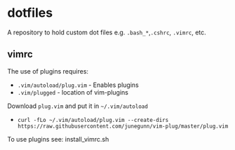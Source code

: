 # dotfiles #
A repository to hold custom dot files e.g. `.bash_*`,`.cshrc`, `.vimrc`, etc.

## vimrc ##
The use of plugins requires:
* `.vim/autoload/plug.vim` - Enables plugins
* `.vim/plugged` - location of vim-plugins

Download `plug.vim` and put it in `~/.vim/autoload`
* `curl -fLo ~/.vim/autoload/plug.vim --create-dirs https://raw.githubusercontent.com/junegunn/vim-plug/master/plug.vim`

To use plugins see: install_vimrc.sh
